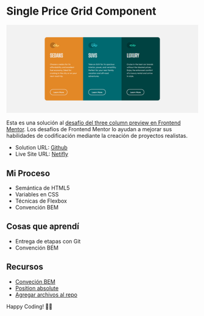# Single Price Grid Component

![1694566640618](image/README/1694566640618.png)

Esta es una solución al [desafío del three column preview en Frontend Mentor](https://www.frontendmentor.io/challenges/3column-preview-card-component-pH92eAR2-/hub). Los desafíos de Frontend Mentor lo ayudan a mejorar sus habilidades de codificación mediante la creación de proyectos realistas.

- Solution URL: [Github](https://github.com/ayrtonbolwal/fm-three-column-preview-card)
- Live Site URL: [Netifly](https://ayrtonbolwal-three-column-preview-car.netlify.app/)

## Mi Proceso

- Semántica de HTML5
- Variables en CSS
- Técnicas de Flexbox
- Convención BEM

## Cosas que aprendí

- Entrega de etapas con Git
- Convención BEM

## Recursos

- [Conveción BEM](https://www.freecodecamp.org/espanol/news/convenciones-de-nomenclatura-de-css-que-te-ahorraran-horas-de-depuracion/)
- [Position absolute](https://developer.mozilla.org/en-US/docs/Web/CSS/position)
- [Agregar archivos al repo](https://docs.github.com/es/repositories/working-with-files/managing-files/adding-a-file-to-a-repository)

Happy Coding! 👾🖖
